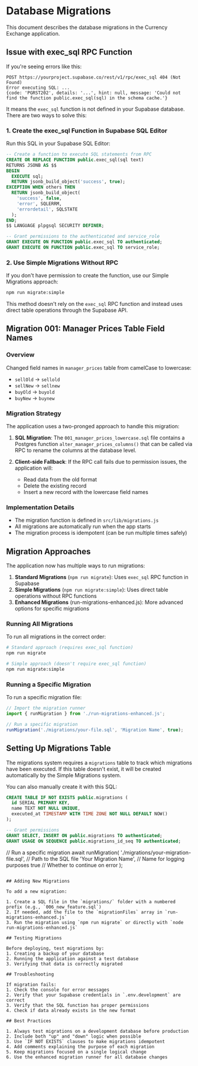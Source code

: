 # Database Migrations

This document describes the database migrations in the Currency Exchange application.

## Issue with exec_sql RPC Function

If you're seeing errors like this:
```
POST https://yourproject.supabase.co/rest/v1/rpc/exec_sql 404 (Not Found)
Error executing SQL: ...
{code: 'PGRST202', details: '...', hint: null, message: 'Could not find the function public.exec_sql(sql) in the schema cache.'}
```

It means the `exec_sql` function is not defined in your Supabase database. There are two ways to solve this:

### 1. Create the exec_sql Function in Supabase SQL Editor

Run this SQL in your Supabase SQL Editor:

```sql
-- Create a function to execute SQL statements from RPC
CREATE OR REPLACE FUNCTION public.exec_sql(sql text)
RETURNS JSONB AS $$
BEGIN
  EXECUTE sql;
  RETURN jsonb_build_object('success', true);
EXCEPTION WHEN others THEN
  RETURN jsonb_build_object(
    'success', false,
    'error', SQLERRM,
    'errordetail', SQLSTATE
  );
END;
$$ LANGUAGE plpgsql SECURITY DEFINER;

-- Grant permissions to the authenticated and service_role
GRANT EXECUTE ON FUNCTION public.exec_sql TO authenticated;
GRANT EXECUTE ON FUNCTION public.exec_sql TO service_role;
```

### 2. Use Simple Migrations Without RPC

If you don't have permission to create the function, use our Simple Migrations approach:

```bash
npm run migrate:simple
```

This method doesn't rely on the `exec_sql` RPC function and instead uses direct table operations through the Supabase API.

## Migration 001: Manager Prices Table Field Names

### Overview
Changed field names in `manager_prices` table from camelCase to lowercase:
- `sellOld` → `sellold`
- `sellNew` → `sellnew`
- `buyOld` → `buyold`
- `buyNew` → `buynew`

### Migration Strategy
The application uses a two-pronged approach to handle this migration:

1. **SQL Migration**: The `001_manager_prices_lowercase.sql` file contains a Postgres function `alter_manager_prices_columns()` that can be called via RPC to rename the columns at the database level.

2. **Client-side Fallback**: If the RPC call fails due to permission issues, the application will:
   - Read data from the old format
   - Delete the existing record
   - Insert a new record with the lowercase field names

### Implementation Details
- The migration function is defined in `src/lib/migrations.js`
- All migrations are automatically run when the app starts
- The migration process is idempotent (can be run multiple times safely)

## Migration Approaches

The application now has multiple ways to run migrations:

1. **Standard Migrations** (`npm run migrate`): Uses `exec_sql` RPC function in Supabase
2. **Simple Migrations** (`npm run migrate:simple`): Uses direct table operations without RPC functions
3. **Enhanced Migrations** (run-migrations-enhanced.js): More advanced options for specific migrations

### Running All Migrations

To run all migrations in the correct order:

```bash
# Standard approach (requires exec_sql function)
npm run migrate

# Simple approach (doesn't require exec_sql function)
npm run migrate:simple
```

### Running a Specific Migration

To run a specific migration file:

```javascript
// Import the migration runner
import { runMigration } from './run-migrations-enhanced.js';

// Run a specific migration
runMigration('./migrations/your-file.sql', 'Migration Name', true);
```

## Setting Up Migrations Table

The migrations system requires a `migrations` table to track which migrations have been executed. If this table doesn't exist, it will be created automatically by the Simple Migrations system.

You can also manually create it with this SQL:

```sql
CREATE TABLE IF NOT EXISTS public.migrations (
  id SERIAL PRIMARY KEY,
  name TEXT NOT NULL UNIQUE,
  executed_at TIMESTAMP WITH TIME ZONE NOT NULL DEFAULT NOW()
);

-- Grant permissions
GRANT SELECT, INSERT ON public.migrations TO authenticated;
GRANT USAGE ON SEQUENCE public.migrations_id_seq TO authenticated;
```

// Run a specific migration
await runMigration(
  './migrations/your-migration-file.sql',  // Path to the SQL file
  'Your Migration Name',                   // Name for logging purposes
  true                                     // Whether to continue on error
);
```

## Adding New Migrations

To add a new migration:

1. Create a SQL file in the `migrations/` folder with a numbered prefix (e.g., `006_new_feature.sql`)
2. If needed, add the file to the `migrationFiles` array in `run-migrations-enhanced.js`
3. Run the migration using `npm run migrate` or directly with `node run-migrations-enhanced.js`

## Testing Migrations

Before deploying, test migrations by:
1. Creating a backup of your database
2. Running the application against a test database
3. Verifying that data is correctly migrated

## Troubleshooting

If migration fails:
1. Check the console for error messages
2. Verify that your Supabase credentials in `.env.development` are correct
3. Verify that the SQL function has proper permissions
4. Check if data already exists in the new format

## Best Practices

1. Always test migrations on a development database before production
2. Include both "up" and "down" logic when possible
3. Use `IF NOT EXISTS` clauses to make migrations idempotent
4. Add comments explaining the purpose of each migration
5. Keep migrations focused on a single logical change
6. Use the enhanced migration runner for all database changes
